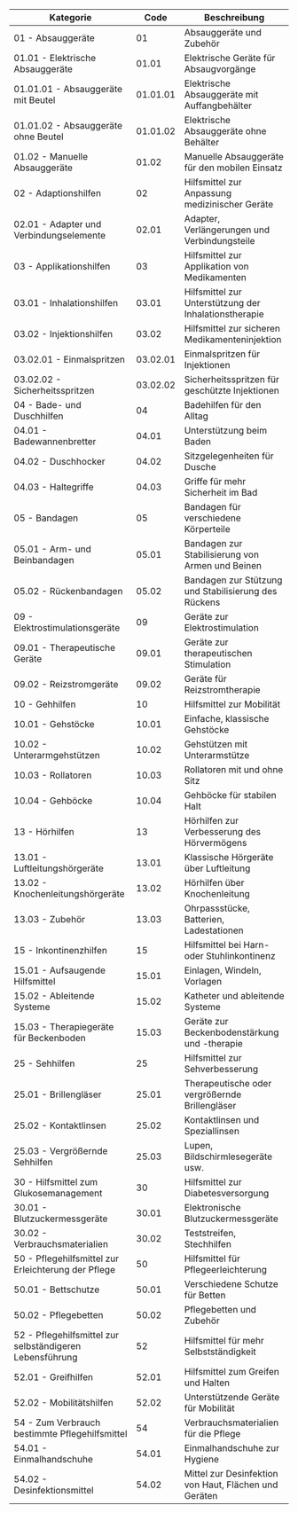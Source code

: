 | Kategorie                                          | Code     | Beschreibung                                                 |
|----------------------------------------------------|----------|--------------------------------------------------------------|
| 01 - Absauggeräte                                  | 01       | Absauggeräte und Zubehör                                     |
| 01.01 - Elektrische Absauggeräte                   | 01.01    | Elektrische Geräte für Absaugvorgänge                        |
| 01.01.01 - Absauggeräte mit Beutel                 | 01.01.01 | Elektrische Absauggeräte mit Auffangbehälter                 |
| 01.01.02 - Absauggeräte ohne Beutel                 | 01.01.02 | Elektrische Absauggeräte ohne Behälter                       |
| 01.02 - Manuelle Absauggeräte                       | 01.02    | Manuelle Absauggeräte für den mobilen Einsatz                |
| 02 - Adaptionshilfen                               | 02       | Hilfsmittel zur Anpassung medizinischer Geräte              |
| 02.01 - Adapter und Verbindungselemente            | 02.01    | Adapter, Verlängerungen und Verbindungsteile                 |
| 03 - Applikationshilfen                            | 03       | Hilfsmittel zur Applikation von Medikamenten                |
| 03.01 - Inhalationshilfen                           | 03.01    | Hilfsmittel zur Unterstützung der Inhalationstherapie       |
| 03.02 - Injektionshilfen                            | 03.02    | Hilfsmittel zur sicheren Medikamenteninjektion               |
| 03.02.01 - Einmalspritzen                           | 03.02.01 | Einmalspritzen für Injektionen                               |
| 03.02.02 - Sicherheitsspritzen                      | 03.02.02 | Sicherheitsspritzen für geschützte Injektionen              |
| 04 - Bade- und Duschhilfen                         | 04       | Badehilfen für den Alltag                                    |
| 04.01 - Badewannenbretter                          | 04.01    | Unterstützung beim Baden                                     |
| 04.02 - Duschhocker                                | 04.02    | Sitzgelegenheiten für Dusche                                 |
| 04.03 - Haltegriffe                                | 04.03    | Griffe für mehr Sicherheit im Bad                            |
| 05 - Bandagen                                      | 05       | Bandagen für verschiedene Körperteile                        |
| 05.01 - Arm- und Beinbandagen                       | 05.01    | Bandagen zur Stabilisierung von Armen und Beinen            |
| 05.02 - Rückenbandagen                             | 05.02    | Bandagen zur Stützung und Stabilisierung des Rückens        |
| 09 - Elektrostimulationsgeräte                     | 09       | Geräte zur Elektrostimulation                                |
| 09.01 - Therapeutische Geräte                      | 09.01    | Geräte zur therapeutischen Stimulation                       |
| 09.02 - Reizstromgeräte                            | 09.02    | Geräte für Reizstromtherapie                                 |
| 10 - Gehhilfen                                    | 10       | Hilfsmittel zur Mobilität                                   |
| 10.01 - Gehstöcke                                 | 10.01    | Einfache, klassische Gehstöcke                               |
| 10.02 - Unterarmgehstützen                         | 10.02    | Gehstützen mit Unterarmstütze                               |
| 10.03 - Rollatoren                                | 10.03    | Rollatoren mit und ohne Sitz                               |
| 10.04 - Gehböcke                                  | 10.04    | Gehböcke für stabilen Halt                                 |
| 13 - Hörhilfen                                    | 13       | Hörhilfen zur Verbesserung des Hörvermögens                 |
| 13.01 - Luftleitungshörgeräte                      | 13.01    | Klassische Hörgeräte über Luftleitung                        |
| 13.02 - Knochenleitungshörgeräte                   | 13.02    | Hörhilfen über Knochenleitung                                |
| 13.03 - Zubehör                                  | 13.03    | Ohrpassstücke, Batterien, Ladestationen                      |
| 15 - Inkontinenzhilfen                            | 15       | Hilfsmittel bei Harn- oder Stuhlinkontinenz                 |
| 15.01 - Aufsaugende Hilfsmittel                    | 15.01    | Einlagen, Windeln, Vorlagen                                   |
| 15.02 - Ableitende Systeme                          | 15.02    | Katheter und ableitende Systeme                              |
| 15.03 - Therapiegeräte für Beckenboden              | 15.03    | Geräte zur Beckenbodenstärkung und -therapie               |
| 25 - Sehhilfen                                    | 25       | Hilfsmittel zur Sehverbesserung                             |
| 25.01 - Brillengläser                              | 25.01    | Therapeutische oder vergrößernde Brillengläser             |
| 25.02 - Kontaktlinsen                              | 25.02    | Kontaktlinsen und Speziallinsen                            |
| 25.03 - Vergrößernde Sehhilfen                      | 25.03    | Lupen, Bildschirmlesegeräte usw.                            |
| 30 - Hilfsmittel zum Glukosemanagement            | 30       | Hilfsmittel zur Diabetesversorgung                          |
| 30.01 - Blutzuckermessgeräte                        | 30.01    | Elektronische Blutzuckermessgeräte                          |
| 30.02 - Verbrauchsmaterialien                      | 30.02    | Teststreifen, Stechhilfen                                   |
| 50 - Pflegehilfsmittel zur Erleichterung der Pflege | 50       | Hilfsmittel für Pflegeerleichterung                         |
| 50.01 - Bettschutze                              | 50.01    | Verschiedene Schutze für Betten                             |
| 50.02 - Pflegebetten                              | 50.02    | Pflegebetten und Zubehör                                    |
| 52 - Pflegehilfsmittel zur selbständigeren Lebensführung | 52       | Hilfsmittel für mehr Selbstständigkeit                      |
| 52.01 - Greifhilfen                              | 52.01    | Hilfsmittel zum Greifen und Halten                          |
| 52.02 - Mobilitätshilfen                          | 52.02    | Unterstützende Geräte für Mobilität                          |
| 54 - Zum Verbrauch bestimmte Pflegehilfsmittel    | 54       | Verbrauchsmaterialien für die Pflege                         |
| 54.01 - Einmalhandschuhe                          | 54.01    | Einmalhandschuhe zur Hygiene                                |
| 54.02 - Desinfektionsmittel                        | 54.02    | Mittel zur Desinfektion von Haut, Flächen und Geräten      |
